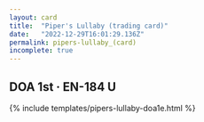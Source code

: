 ```yaml
---
layout: card
title:  "Piper's Lullaby (trading card)"
date:   "2022-12-29T16:01:29.136Z"
permalink: pipers-lullaby_(card)
incomplete: true
---
```


## DOA 1st &middot; EN-184 U

{% include templates/pipers-lullaby-doa1e.html %}
